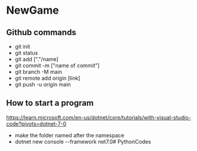 # NewGame
 
## Github commands
- git init
- git status
- git add ["."/name]
- git commit -m ["name of commit"]
- git branch -M main
- git remote add origin [link]
- git push -u origin main

## How to start a program
https://learn.microsoft.com/en-us/dotnet/core/tutorials/with-visual-studio-code?pivots=dotnet-7-0
- make the folder named after the namespace
- dotnet new console --framework net7.0#   P y t h o n C o d e s  
 
